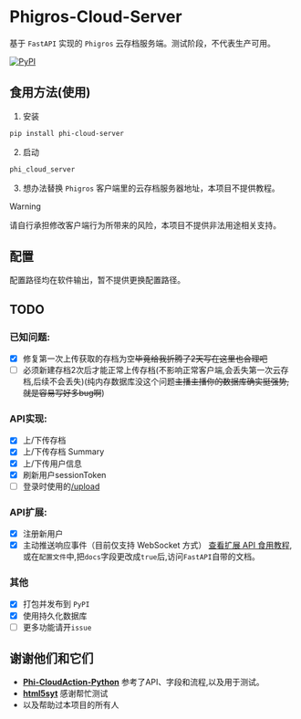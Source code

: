 # Phigros-Cloud-Server

基于 `FastAPI` 实现的 `Phigros` 云存档服务端。测试阶段，不代表生产可用。

[![PyPI](https://img.shields.io/pypi/v/phi-cloud-server.svg?label=phi-cloud-server)](https://pypi.org/project/phi-cloud-server/)

## 食用方法(使用)

1. 安装
```bash
pip install phi-cloud-server
```

2. 启动
```bash
phi_cloud_server
```

3. 想办法替换 `Phigros` 客户端里的云存档服务器地址，本项目不提供教程。
> [!WARNING]
> 请自行承担修改客户端行为所带来的风险，本项目不提供非法用途相关支持。

## 配置

配置路径均在软件输出，暂不提供更换配置路径。

## TODO

### 已知问题:
- [x] 修复第一次上传获取的存档为空~~毕竟给我折腾了2天写在这里也合理吧~~
- [ ] 必须新建存档2次后才能正常上传存档(不影响正常客户端,会丢失第一次云存档,后续不会丢失)(纯内存数据库没这个问题~~主播主播你的数据库确实挺强势,就是容易写好多bug啊~~)

### API实现:
- [x] 上/下传存档
- [x] 上/下传存档 Summary
- [x] 上/下传用户信息
- [x] 刷新用户sessionToken
- [ ] 登录时使用的[/upload](/upload)

### API扩展:
- [x] 注册新用户
- [x] 主动推送响应事件（目前仅支持 WebSocket 方式）
[查看扩展 API 食用教程](./asset/extended_interfaces.md),或在`配置文件`中,把`docs`字段更改成`true`后,访问`FastAPI`自带的文档。

### 其他
- [x] 打包并发布到 `PyPI`
- [x] 使用持久化数据库
- [ ] 更多功能请开`issue`

## 谢谢他们和它们
- [**Phi-CloudAction-Python**](https://github.com/wms26/Phi-CloudAction-python) 参考了API、字段和流程,以及用于测试。
- [**html5syt**](https://github.com/html5syt) 感谢帮忙测试
- 以及帮助过本项目的所有人